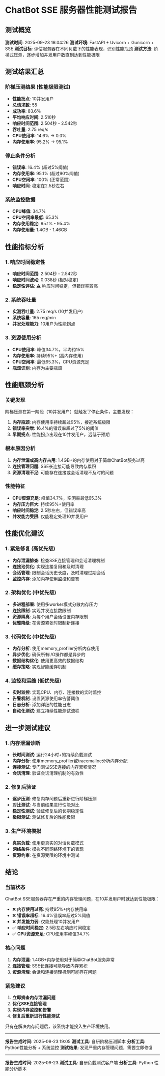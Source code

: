 # ChatBot SSE 服务器性能测试报告

## 测试概览

**测试时间**: 2025-09-23 19:04:26
**测试环境**: FastAPI + Uvicorn + Gunicorn + SSE
**测试目标**: 评估服务器在不同负载下的性能表现，识别性能瓶颈
**测试方法**: 阶梯式压测，逐步增加并发用户数直到达到性能极限

## 测试结果汇总

### 阶梯压测结果 (性能极限测试)
- **性能拐点**: 10并发用户
- **总请求数**: 55
- **成功率**: 83.6%
- **平均响应时间**: 2.510秒
- **响应时间范围**: 2.504秒 - 2.542秒
- **吞吐量**: 2.75 req/s
- **CPU使用率**: 14.6% → 0.0%
- **内存使用率**: 95.2% → 95.1%

### 停止条件分析
- **错误率**: 16.4% (超过5%阈值)
- **内存使用率**: 95.1% (超过90%阈值)
- **CPU空闲率**: 100% (正常范围)
- **响应时间**: 稳定在2.5秒左右

### 系统监控数据
- **CPU峰值**: 34.7%
- **CPU空闲率最低**: 65.3%
- **内存使用稳定**: 95.1% - 95.4%
- **内存使用量**: 1.4GB - 1.46GB

## 性能指标分析

### 1. 响应时间稳定性
- **响应时间范围**: 2.504秒 - 2.542秒
- **响应时间波动**: 0.038秒 (相对稳定)
- **稳定性评估**: ⚠️ 响应时间稳定，但错误率较高

### 2. 系统吞吐量
- **实测吞吐量**: 2.75 req/s (10并发用户)
- **系统容量**: 165 req/min
- **并发处理能力**: 10用户为性能拐点

### 3. 资源使用分析
- **CPU使用率**: 峰值34.7%，平均约15%
- **内存使用率**: 持续95%+ (高内存使用)
- **CPU空闲率**: 最低65.3%，CPU资源充足
- **瓶颈识别**: 内存为主要瓶颈

## 性能瓶颈分析

### 关键发现
阶梯压测在第一阶段（10并发用户）就触发了停止条件，主要发现：

1. **内存瓶颈**: 内存使用率持续超过95%，接近系统极限
2. **错误率突增**: 16.4%的错误率超过了5%的阈值
3. **早期拐点**: 性能拐点出现在10并发用户，远低于预期

### 根本原因分析
1. **内存泄漏或高内存占用**: 1.4GB+的内存使用对于简单ChatBot服务过高
2. **连接管理问题**: SSE长连接可能导致内存累积
3. **资源清理不足**: 可能存在连接或会话清理不及时的问题

### 性能特征
- **CPU资源充足**: 峰值34.7%，空闲率最低65.3%
- **内存压力巨大**: 持续95%+使用率
- **响应时间稳定**: 2.5秒左右，但错误率高
- **并发能力受限**: 仅能稳定处理10并发用户

## 性能优化建议

### 1. 紧急修复 (高优先级)
- **内存泄漏排查**: 检查SSE连接管理和会话清理机制
- **连接池优化**: 实现连接复用和及时清理
- **会话管理**: 限制会话历史长度，及时清理过期会话
- **监控内存**: 添加内存使用监控和告警

### 2. 架构优化 (中优先级)
- **多进程部署**: 使用多worker模式分散内存压力
- **连接限制**: 实现并发连接数限制
- **资源隔离**: 为每个用户会话设置内存限制
- **优雅降级**: 在资源紧张时限制新连接

### 3. 代码优化 (中优先级)
- **内存分析**: 使用memory_profiler分析内存使用
- **异步优化**: 确保所有I/O操作都是异步的
- **数据结构优化**: 使用更高效的数据结构
- **缓存策略**: 实现智能缓存机制

### 4. 监控和运维 (低优先级)
- **实时监控**: 实现CPU、内存、连接数的实时监控
- **告警机制**: 设置资源使用率告警阈值
- **日志分析**: 添加详细的性能日志
- **自动化测试**: 建立持续性能测试流程

## 进一步测试建议

### 1. 内存泄漏诊断
- **长时间测试**: 运行24小时+的持续负载测试
- **内存分析**: 使用memory_profiler或tracemalloc分析内存分配
- **连接测试**: 专门测试SSE连接的内存累积情况
- **会话清理**: 验证会话清理机制的有效性

### 2. 修复后验证
- **逐步压测**: 修复内存问题后重新进行阶梯压测
- **对比测试**: 与当前结果进行性能对比
- **稳定性测试**: 验证修复后的长期稳定性
- **极限测试**: 测试修复后的性能极限

### 3. 生产环境模拟
- **真实负载**: 使用更真实的对话负载模式
- **网络条件**: 模拟不同网络环境下的表现
- **资源约束**: 在资源受限的环境中测试

## 结论

### 当前状态
ChatBot SSE服务器存在严重的内存管理问题，在10并发用户时就达到性能极限：

- ❌ **内存使用过高**: 持续95%+内存使用率
- ❌ **错误率超标**: 16.4%错误率超过5%阈值
- ❌ **并发能力弱**: 仅能处理10并发用户
- ✅ **响应时间稳定**: 2.5秒左右响应时间稳定
- ✅ **CPU资源充足**: CPU使用率峰值34.7%

### 核心问题
1. **内存泄漏**: 1.4GB+内存使用对于简单ChatBot服务异常
2. **连接管理**: SSE长连接可能导致内存累积
3. **资源清理**: 会话和连接清理机制可能存在问题

### 紧急建议
1. **立即排查内存泄漏问题**
2. **优化SSE连接管理**
3. **实现内存监控和告警**
4. **修复后重新进行性能测试**

只有在解决内存问题后，该系统才能投入生产环境使用。

---

**报告生成时间**: 2025-09-23 19:05
**测试工具**: 自研阶梯压测脚本
**分析工具**: Python性能分析 + 系统监控
**测试结果**: 发现严重内存管理问题，需要立即修复

---

**报告生成时间**: 2025-09-23
**测试工具**: 自研负载测试客户端
**分析工具**: Python 性能分析脚本
